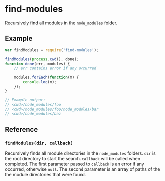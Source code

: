 # find-modules

Recursively find all modules in the `node_modules` folder.

## Example

```js
var findModules = require('find-modules');

findModules(process.cwd(), done);
function done(err, modules) {
    // err contains error if any occurred

    modules.forEach(function(m) {
        console.log(m);
    });
}

// Example output:
// <cwd>/node_modules/foo
// <cwd>/node_modules/foo/node_modules/bar
// <cwd>/node_modules/baz
```

## Reference

### `findModules(dir, callback)`

Recursively finds all module directories in the `node_modules` folders. `dir`
is the root directory to start the search. `callback` will be called when
completed. The first parameter passed to `callback` is an error if any
occurred, otherwise `null`. The second parameter is an array of paths of the
the module directories that were found.
